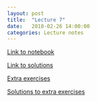 ```yaml
---
layout: post
title:  "Lecture 7"
date:   2018-02-26 14:00:00
categories: Lecture notes
---
```


[Link to notebook](https://notebooks.azure.com/nbarral/libraries/nm1-7)

[Link to solutions](https://notebooks.azure.com/nbarral/libraries/nm1-7s)

[Extra exercises](https://notebooks.azure.com/nbarral/libraries/nm1-7e)

[Solutions to extra exercises](https://notebooks.azure.com/nbarral/libraries/nm1-7es)

